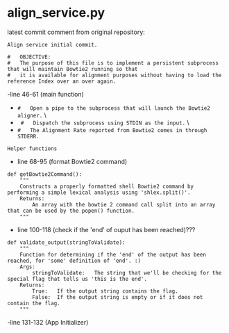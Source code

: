 # align_service.py

latest commit comment from original repository:

```
Align service initial commit.

#   OBJECTIVE:
#	The purpose of this file is to implement a persistent subprocess that will maintain Bowtie2 running so that
#   it is available for alignment purposes without having to load the reference Index over an over again.
```

-line 46-61 (main function)
- `#   Open a pipe to the subprocess that will launch the Bowtie2 aligner.` \
- ` #   Dispatch the subprocess using STDIN as the input.` \
- `#   The Alignment Rate reported from Bowtie2 comes in through STDERR.`

``` Helper functions ```

- line 68-95 (format Bowtie2 command)
```
def getBowtie2Command():
    """
    Constructs a properly formatted shell Bowtie2 command by performing a simple lexical analysis using 'shlex.split()'.
    Returns:
        An array with the bowtie 2 command call split into an array that can be used by the popen() function.
    """
```

- line 100-118 (check if the 'end' of ouput has been reached)???
```
def validate_output(stringToValidate):
    """
    Function for determining if the 'end' of the output has been reached, for 'some' definition of 'end'. :)
    Args:
        stringToValidate:   The string that we'll be checking for the special flag that tells us 'this is the end'.
    Returns:
        True:   If the output string contains the flag.
        False:  If the output string is empty or if it does not contain the flag.
    """
 ```

-line 131-132 (App Initializer)
